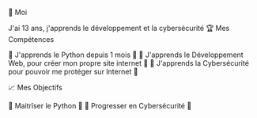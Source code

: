 🧠  Moi


J'ai 13 ans, j'apprends le développement et la cybersécurité
🏆  Mes Compétences


🐍 J'apprends le Python depuis 1 mois 🐍
💠 J'apprends le Développement Web, pour créer mon propre site internet 💠
🔐 J'apprends la Cybersécurité pour pouvoir me protéger sur Internet 🔐

📈  Mes Objectifs

🐍 Maitrîser le Python 🐍
🔐 Progresser en Cybersécurité 🔐
